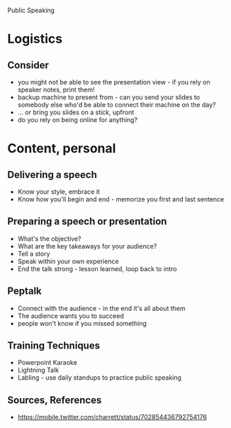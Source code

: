 Public Speaking

# Logistics

## Consider
* you might not be able to see the presentation view - if you rely on speaker notes, print them!
* backup machine to present from - can you send your slides to somebody else who'd be able to connect their machine on the day?
* ... or bring you slides on a stick, upfront
* do you rely on being online for anything?

# Content, personal

## Delivering a speech

* Know your style, embrace it
* Know how you'll begin and end - memorize you first and last sentence

## Preparing a speech or presentation

* What's the objective?
* What are the key takeaways for your audience?
* Tell a story
* Speak within your own experience
* End the talk strong - lesson learned, loop back to intro

## Peptalk

* Connect with the audience - in the end it's all about them
* The audience wants you to succeed
* people won't know if you missed something

## Training Techniques
* Powerpoint Karaoke
* Lightning Talk
* Labling - use daily standups to practice public speaking

## Sources, References
* https://mobile.twitter.com/charrett/status/702854436792754176
